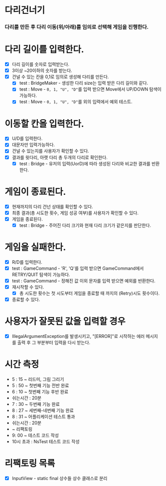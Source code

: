 # 다리건너기
### 다리를 만든 후 다리 이동(위/아래)를 임의로 선택해 게임을 진행한다.

# 다리 길이를 입력한다.
- [x] 다리 길이를 숫자로 입력받는다.
- [x] 3이상 ~20이하의 숫자를 받는다.
- [x] 건널 수 있는 칸을 0,1로 임의로 생성해 다리를 만든다.
  - [x] test : BridgeMaker - 생성한 다리 size는 입력 받은 다리 길이와 같다. 
  - [x] test : Move - `0, 1, "U", "D"`를 입력 받으면 Move에서 UP/DOWN 탐색이 가능하다.
  - [x] test : Move - `0, 1, "U", "D"`를 외의 입력에서 예외 테스트.
# 이동할 칸을 입력한다.
- [x] U/D를 입력한다.
- [x] 대문자만 입력가능하다.
- [x] 건널 수 있는지를 사용자가 확인할 수 있다.
- [x] 결과를 윗다리, 아랫 다리 총 두개의 다리로 확인한다.
  - [x] test : Bridge - 유저의 입력(UorD)에 따라 생성된 다리와 비교한 결과를 반환한다.

# 게임이 종료된다.
- [x] 현재까지의 다리 건넌 상태를 확인할 수 있다. 
- [x] 최종 결과(총 시도한 횟수, 게임 성공 여부)를 사용자가 확인할 수 있다. 
- [x] 게임을 종료된다.
  - [x] test : Bridge - 주어진 다리 크기와 현재 다리 크기가 같은지를 판단한다.
# 게임을 실패한다.
- [x] R/D를 입력한다.
- [x] test : GameCommand - 'R', 'Q'를 입력 받으면 GameCommand에서 RETRY/QUIT 탐색이 가능하다.
- [x] test : GameCommand - 정해진 값 이외 문자를 입력 받으면 예외를 반환한다.
- [x] 재시작할 수 있다.
  - [x] 총 시도한 횟수는 첫 시도부터 게임을 종료할 때 까지의 (Retry)시도 횟수이다.
- [x] 종료할 수 있다.
# 사용자가 잘못된 값을 입력할 경우 
- [x] IllegalArgumentException를 발생시키고, "[ERROR]"로 시작하는 에러 메시지를 출력 후 그 부분부터 입력을 다시 받는다.

# 시간 측정
- 5 : 15 ~ 리드미, 그림 그리기
- 5 : 50 ~ 첫번째 기능 전반 완료
- 6 : 10 ~ 첫번째 기능 후반 완료
- 쉬는시간 : 20분
- 7 : 30 ~ 두번째 기능 완료
- 8 : 27 ~ 세번째-네번째 기능 완료
- 8 : 31 ~ 어플리케이션 테스트 통과
- 쉬는시간 : 20분
- ~ 리팩토링
- 9: 00 ~ 테스트 코드 작성
- 10시 초과 : NsTest 테스트 코드 작성

# 리팩토링 목록
- [x] InputView - static final 상수들 상수 클래스로 분리